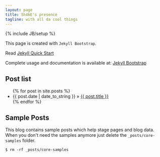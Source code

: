 ```yaml
---
layout: page
title: Sh4kE's presence
tagline: with all da cool things
---
```

{% include JB/setup %}

This page is created with `Jekyll Bootstrap`.

Read [Jekyll Quick Start](http://jekyllbootstrap.com/usage/jekyll-quick-start.html)

Complete usage and documentation is available at: [Jekyll Bootstrap](http://jekyllbootstrap.com)

## Post list

<ul class="posts">
  {% for post in site.posts %}
    <li><span>{{ post.date | date_to_string }}</span> &raquo; <a href="{{ BASE_PATH }}{{ post.url }}">{{ post.title }}</a></li>
  {% endfor %}
</ul>

## Sample Posts

This blog contains sample posts which help stage pages and blog data.
When you don't need the samples anymore just delete the `_posts/core-samples` folder.

    $ rm -rf _posts/core-samples

